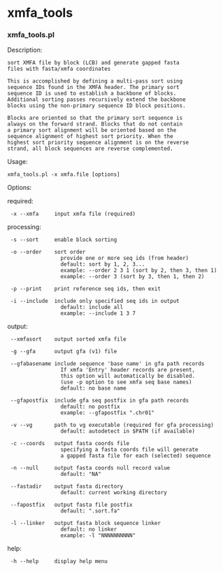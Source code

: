 # xmfa_tools 

### xmfa_tools.pl
Description:

	sort XMFA file by block (LCB) and generate gapped fasta
	files with fasta/xmfa coordinates

    This is accomplished by defining a multi-pass sort using
    sequence IDs found in the XMFA header. The primary sort 
    sequence ID is used to establish a backbone of blocks. 
    Additional sorting passes recursively extend the backbone
    blocks using the non-primary sequence ID block positions.

    Blocks are oriented so that the primary sort sequence is
    always on the forward strand. Blocks that do not contain
    a primary sort alignment will be oriented based on the
    sequence alignment of highest sort priority. When the
    highest sort priority sequence alignment is on the reverse
    strand, all block sequences are reverse complemented.

Usage:

    xmfa_tools.pl -x xmfa.file [options]

Options:

  required:

     -x --xmfa     input xmfa file (required)

  processing:

     -s --sort     enable block sorting

     -o --order    sort order
                     provide one or more seq ids (from header)
                     default: sort by 1, 2, 3... 
                     example: --order 2 3 1 (sort by 2, then 3, then 1)
                     example: --order 3 (sort by 3, then 1, then 2)

     -p --print    print reference seq ids, then exit

     -i --include  include only specified seq ids in output
                     default: include all
                     example: --include 1 3 7

  output:

     --xmfasort    output sorted xmfa file

     -g --gfa      output gfa (v1) file

     --gfabasename include sequence 'base name' in gfa path records
                     If xmfa 'Entry' header records are present,
                     this option will automatically be disabled.
                     (use -p option to see xmfa seq base names)
                     default: no base name

     --gfapostfix  include gfa seq postfix in gfa path records
                     default: no postfix
                     example: --gfapostfix ".chr01"

     -v --vg       path to vg executable (required for gfa processing)
                     default: autodetect in $PATH (if available)

     -c --coords   output fasta coords file
                     specifying a fasta coords file will generate
                     a gapped fasta file for each (selected) sequence

     -n --null     output fasta coords null record value
                     default: "NA"

     --fastadir    output fasta directory
                     default: current working directory

     --fapostfix   output fasta file postfix
                     default: ".sort.fa"

     -l --linker   output fasta block sequence linker
                     default: no linker
                     example: -l "NNNNNNNNNN"

  help:

     -h --help     display help menu

